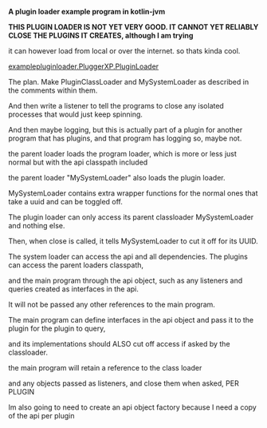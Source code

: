 **A plugin loader example program in kotlin-jvm**

**THIS PLUGIN LOADER IS NOT YET VERY GOOD. IT CANNOT YET RELIABLY CLOSE THE PLUGINS IT CREATES, although I am trying**

it can however load from local or over the internet. so thats kinda cool.

[examplepluginloader.PluggerXP.PluginLoader](examplepluginloader/src/main/kotlin/examplepluginloader/PluggerXP/PluginLoader.kt)

The plan. Make PluginClassLoader and MySystemLoader as described in the comments within them. 

And then write a listener to tell the programs to close any isolated processes that would just keep spinning. 

And then maybe logging, but this is actually part of a plugin for another program that has plugins, and that program has logging so, maybe not.

the parent loader loads the program loader, which is more or less just normal but with the api classpath included

the parent loader "MySystemLoader" also loads the plugin loader. 

MySystemLoader contains extra wrapper functions for the normal ones that take a uuid and can be toggled off.

The plugin loader can only access its parent classloader MySystemLoader and nothing else.

Then, when close is called, it tells MySystemLoader to cut it off for its UUID.

The system loader can access the api and all dependencies. The plugins can access the parent loaders classpath, 

and the main program through the api object, such as any listeners and queries created as interfaces in the api. 

It will not be passed any other references to the main program.

The main program can define interfaces in the api object and pass it to the plugin for the plugin to query, 

and its implementations should ALSO cut off access if asked by the classloader.

the main program will retain a reference to the class loader 

and any objects passed as listeners, and close them when asked, PER PLUGIN

Im also going to need to create an api object factory because I need a copy of the api per plugin